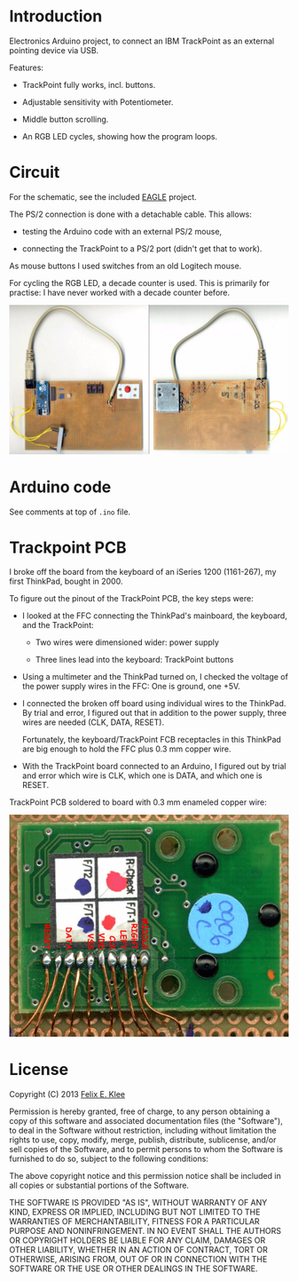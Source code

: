 Introduction
============

Electronics Arduino project, to connect an IBM TrackPoint as an external
pointing device via USB.

Features:

  * TrackPoint fully works, incl. buttons.

  * Adjustable sensitivity with Potentiometer.

  * Middle button scrolling.

  * An RGB LED cycles, showing how the program loops.


Circuit
=======

For the schematic, see the included [EAGLE][2] project.

The PS/2 connection is done with a detachable cable. This allows:

  * testing the Arduino code with an external PS/2 mouse,
  
  * connecting the TrackPoint to a PS/2 port (didn't get that to work).

As mouse buttons I used switches from an old Logitech mouse.

For cycling the RGB LED, a decade counter is used. This is primarily for
practise: I have never worked with a decade counter before.

![Photos of circuit, front and back][4]


Arduino code
============

See comments at top of `.ino` file.


Trackpoint PCB
==============

I broke off the board from the keyboard of an iSeries 1200 (1161-267), my first
ThinkPad, bought in 2000.

To figure out the pinout of the TrackPoint PCB, the key steps were:

  * I looked at the FFC connecting the ThinkPad's mainboard, the keyboard, and
    the TrackPoint:
    
      + Two wires were dimensioned wider: power supply
      
      + Three lines lead into the keyboard: TrackPoint buttons

  * Using a multimeter and the ThinkPad turned on, I checked the voltage of the
    power supply wires in the FFC: One is ground, one +5V.

  * I connected the broken off board using individual wires to the ThinkPad. By
    trial and error, I figured out that in addition to the power supply, three
    wires are needed (CLK, DATA, RESET).
    
    Fortunately, the keyboard/TrackPoint FCB receptacles in this ThinkPad are
    big enough to hold the FFC plus 0.3 mm copper wire.

  * With the TrackPoint board connected to an Arduino, I figured out by trial
    and error which wire is CLK, which one is DATA, and which one is RESET.

TrackPoint PCB soldered to board with 0.3 mm enameled copper wire:

![Photo of TrackPoint on board][1]


License
=======

Copyright (C) 2013 [Felix E. Klee](mailto:felix.klee@inka.de)

Permission is hereby granted, free of charge, to any person obtaining a copy of
this software and associated documentation files (the "Software"), to deal in
the Software without restriction, including without limitation the rights to
use, copy, modify, merge, publish, distribute, sublicense, and/or sell copies
of the Software, and to permit persons to whom the Software is furnished to do
so, subject to the following conditions:

The above copyright notice and this permission notice shall be included in all
copies or substantial portions of the Software.

THE SOFTWARE IS PROVIDED "AS IS", WITHOUT WARRANTY OF ANY KIND, EXPRESS OR
IMPLIED, INCLUDING BUT NOT LIMITED TO THE WARRANTIES OF MERCHANTABILITY,
FITNESS FOR A PARTICULAR PURPOSE AND NONINFRINGEMENT. IN NO EVENT SHALL THE
AUTHORS OR COPYRIGHT HOLDERS BE LIABLE FOR ANY CLAIM, DAMAGES OR OTHER
LIABILITY, WHETHER IN AN ACTION OF CONTRACT, TORT OR OTHERWISE, ARISING FROM,
OUT OF OR IN CONNECTION WITH THE SOFTWARE OR THE USE OR OTHER DEALINGS IN THE
SOFTWARE.


[1]: images/2013-08-16+02_TrackPoint_annotated.png
[2]: http://en.wikipedia.org/wiki/EAGLE
[3]: https://github.com/feklee/arduino-trackpoint
[4]: images/2013-08-16+02_circuit.jpg
